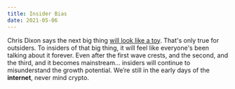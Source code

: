 ```yaml
---
title: Insider Bias
date: 2021-05-06
---
```


Chris Dixon says the next big thing [will look like a toy](https://cdixon.org/2010/01/03/the-next-big-thing-will-start-out-looking-like-a-toy). That's only true for outsiders. To insiders of that big thing, it will feel like everyone's been talking about it forever. Even after the first wave crests, and the second, and the third, and it becomes mainstream... insiders will continue to misunderstand the growth potential. We’re still in the early days of the **internet**, never mind crypto.
